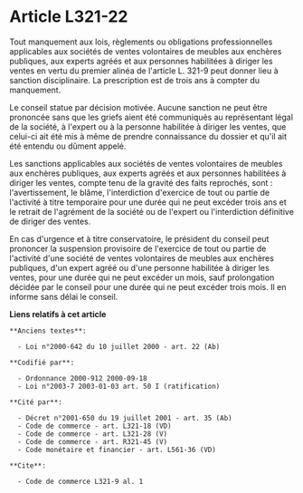 # Article L321-22

Tout manquement aux lois, règlements ou obligations professionnelles applicables aux sociétés de ventes volontaires de
meubles aux enchères publiques, aux experts agréés et aux personnes habilitées à diriger les ventes en vertu du premier
alinéa de l'article L. 321-9 peut donner lieu à sanction disciplinaire. La prescription est de trois ans à compter du
manquement.

Le conseil statue par décision motivée. Aucune sanction ne peut être prononcée sans que les griefs aient été communiqués au
représentant légal de la société, à l'expert ou à la personne habilitée à diriger les ventes, que celui-ci ait été mis à même
de prendre connaissance du dossier et qu'il ait été entendu ou dûment appelé.

Les sanctions applicables aux sociétés de ventes volontaires de meubles aux enchères publiques, aux experts agréés et aux
personnes habilitées à diriger les ventes, compte tenu de la gravité des faits reprochés, sont : l'avertissement, le blâme,
l'interdiction d'exercice de tout ou partie de l'activité à titre temporaire pour une durée qui ne peut excéder trois ans et
le retrait de l'agrément de la société ou de l'expert ou l'interdiction définitive de diriger des ventes.

En cas d'urgence et à titre conservatoire, le président du conseil peut prononcer la suspension provisoire de l'exercice de
tout ou partie de l'activité d'une société de ventes volontaires de meubles aux enchères publiques, d'un expert agréé ou
d'une personne habilitée à diriger les ventes, pour une durée qui ne peut excéder un mois, sauf prolongation décidée par le
conseil pour une durée qui ne peut excéder trois mois. Il en informe sans délai le conseil.

**Liens relatifs à cet article**

	**Anciens textes**:

	  - Loi n°2000-642 du 10 juillet 2000 - art. 22 (Ab)

	**Codifié par**:

	  - Ordonnance 2000-912 2000-09-18
	  - Loi n°2003-7 2003-01-03 art. 50 I (ratification)

	**Cité par**:

	  - Décret n°2001-650 du 19 juillet 2001 - art. 35 (Ab)
	  - Code de commerce - art. L321-18 (VD)
	  - Code de commerce - art. L321-28 (V)
	  - Code de commerce - art. R321-45 (V)
	  - Code monétaire et financier - art. L561-36 (VD)

	**Cite**:

	  - Code de commerce L321-9 al. 1
